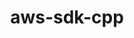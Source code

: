 ---
title: "aws-sdk-cpp"
layout: cache
categories: [package, develop]
meta: {"compilers": ["apple-clang@=15.0.0"], "num_specs": 2, "num_specs_by_stack": {"ml-darwin-aarch64-mps": 2, "root": 2}, "oss": ["ventura"], "platforms": ["darwin"], "stacks": ["ml-darwin-aarch64-mps", "root"], "targets": ["aarch64"], "versions": ["1.11.144"]}
spec_details: [{"compiler": "apple-clang@=15.0.0", "hash": "qmor2dkqjsu22xjnrlx2mixkfuszkcqz", "os": "ventura", "platform": "darwin", "size": "-", "stacks": ["ml-darwin-aarch64-mps", "root"], "target": "aarch64", "variants": ["build_system=cmake", "build_type=Release", "generator=make", "~ipo"], "versions": ["1.11.144"]}, {"compiler": "apple-clang@=15.0.0", "hash": "ykngdj44stufomlbemm7lowbsosq4bn4", "os": "ventura", "platform": "darwin", "size": "-", "stacks": ["ml-darwin-aarch64-mps", "root"], "target": "aarch64", "variants": ["build_system=cmake", "build_type=Release", "generator=make", "~ipo"], "versions": ["1.11.144"]}]
---